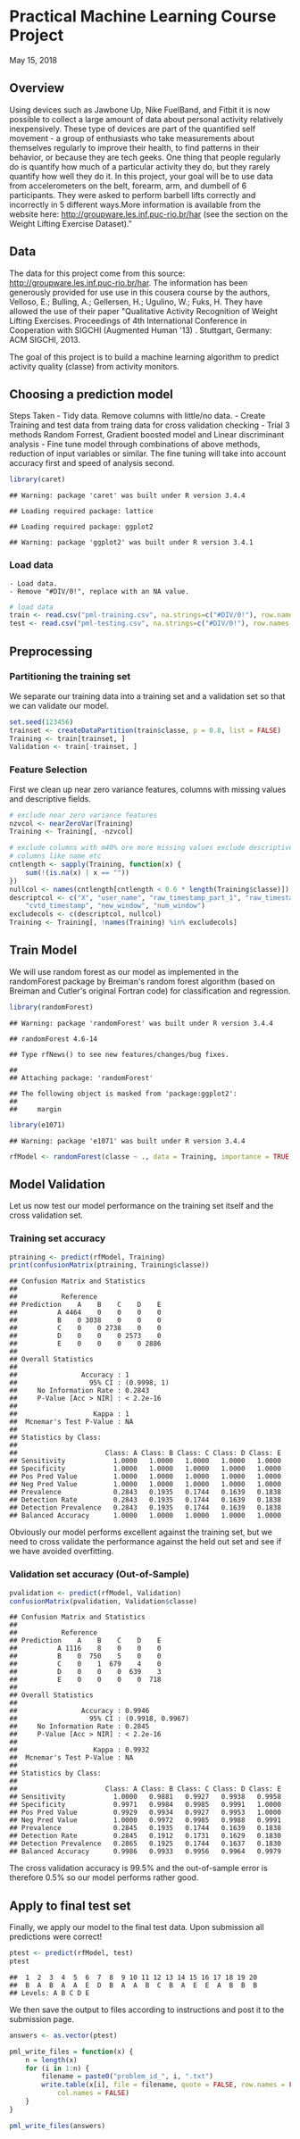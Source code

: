 Practical Machine Learning Course Project
================
May 15, 2018

Overview
--------

Using devices such as Jawbone Up, Nike FuelBand, and Fitbit it is now possible to collect a large amount of data about personal activity relatively inexpensively. These type of devices are part of the quantified self movement - a group of enthusiasts who take measurements about themselves regularly to improve their health, to find patterns in their behavior, or because they are tech geeks. One thing that people regularly do is quantify how much of a particular activity they do, but they rarely quantify how well they do it. In this project, your goal will be to use data from accelerometers on the belt, forearm, arm, and dumbell of 6 participants. They were asked to perform barbell lifts correctly and incorrectly in 5 different ways.More information is available from the website here: <http://groupware.les.inf.puc-rio.br/har> (see the section on the Weight Lifting Exercise Dataset)."

Data
----

The data for this project come from this source: <http://groupware.les.inf.puc-rio.br/har>. The information has been generously provided for use use in this cousera course by the authors, Velloso, E.; Bulling, A.; Gellersen, H.; Ugulino, W.; Fuks, H. They have allowed the use of their paper "Qualitative Activity Recognition of Weight Lifting Exercises. Proceedings of 4th International Conference in Cooperation with SIGCHI (Augmented Human '13) . Stuttgart, Germany: ACM SIGCHI, 2013.

The goal of this project is to build a machine learning algorithm to predict activity quality (classe) from activity monitors.

Choosing a prediction model
---------------------------

Steps Taken - Tidy data. Remove columns with little/no data. - Create Training and test data from traing data for cross validation checking - Trial 3 methods Random Forrest, Gradient boosted model and Linear discriminant analysis - Fine tune model through combinations of above methods, reduction of input variables or similar. The fine tuning will take into account accuracy first and speed of analysis second.

``` r
library(caret)
```

    ## Warning: package 'caret' was built under R version 3.4.4

    ## Loading required package: lattice

    ## Loading required package: ggplot2

    ## Warning: package 'ggplot2' was built under R version 3.4.1

### Load data

    - Load data.
    - Remove "#DIV/0!", replace with an NA value.

``` r
# load data
train <- read.csv("pml-training.csv", na.strings=c("#DIV/0!"), row.names = 1)
test <- read.csv("pml-testing.csv", na.strings=c("#DIV/0!"), row.names = 1)
```

Preprocessing
-------------

### Partitioning the training set

We separate our training data into a training set and a validation set so that we can validate our model.

``` r
set.seed(123456)
trainset <- createDataPartition(train$classe, p = 0.8, list = FALSE)
Training <- train[trainset, ]
Validation <- train[-trainset, ]
```

### Feature Selection

First we clean up near zero variance features, columns with missing values and descriptive fields.

``` r
# exclude near zero variance features
nzvcol <- nearZeroVar(Training)
Training <- Training[, -nzvcol]

# exclude columns with m40% ore more missing values exclude descriptive
# columns like name etc
cntlength <- sapply(Training, function(x) {
    sum(!(is.na(x) | x == ""))
})
nullcol <- names(cntlength[cntlength < 0.6 * length(Training$classe)])
descriptcol <- c("X", "user_name", "raw_timestamp_part_1", "raw_timestamp_part_2", 
    "cvtd_timestamp", "new_window", "num_window")
excludecols <- c(descriptcol, nullcol)
Training <- Training[, !names(Training) %in% excludecols]
```

Train Model
-----------

We will use random forest as our model as implemented in the randomForest package by Breiman's random forest algorithm (based on Breiman and Cutler's original Fortran code) for classification and regression.

``` r
library(randomForest)
```

    ## Warning: package 'randomForest' was built under R version 3.4.4

    ## randomForest 4.6-14

    ## Type rfNews() to see new features/changes/bug fixes.

    ## 
    ## Attaching package: 'randomForest'

    ## The following object is masked from 'package:ggplot2':
    ## 
    ##     margin

``` r
library(e1071)
```

    ## Warning: package 'e1071' was built under R version 3.4.4

``` r
rfModel <- randomForest(classe ~ ., data = Training, importance = TRUE, ntrees = 10)
```

Model Validation
----------------

Let us now test our model performance on the training set itself and the cross validation set.

### Training set accuracy

``` r
ptraining <- predict(rfModel, Training)
print(confusionMatrix(ptraining, Training$classe))
```

    ## Confusion Matrix and Statistics
    ## 
    ##           Reference
    ## Prediction    A    B    C    D    E
    ##          A 4464    0    0    0    0
    ##          B    0 3038    0    0    0
    ##          C    0    0 2738    0    0
    ##          D    0    0    0 2573    0
    ##          E    0    0    0    0 2886
    ## 
    ## Overall Statistics
    ##                                      
    ##                Accuracy : 1          
    ##                  95% CI : (0.9998, 1)
    ##     No Information Rate : 0.2843     
    ##     P-Value [Acc > NIR] : < 2.2e-16  
    ##                                      
    ##                   Kappa : 1          
    ##  Mcnemar's Test P-Value : NA         
    ## 
    ## Statistics by Class:
    ## 
    ##                      Class: A Class: B Class: C Class: D Class: E
    ## Sensitivity            1.0000   1.0000   1.0000   1.0000   1.0000
    ## Specificity            1.0000   1.0000   1.0000   1.0000   1.0000
    ## Pos Pred Value         1.0000   1.0000   1.0000   1.0000   1.0000
    ## Neg Pred Value         1.0000   1.0000   1.0000   1.0000   1.0000
    ## Prevalence             0.2843   0.1935   0.1744   0.1639   0.1838
    ## Detection Rate         0.2843   0.1935   0.1744   0.1639   0.1838
    ## Detection Prevalence   0.2843   0.1935   0.1744   0.1639   0.1838
    ## Balanced Accuracy      1.0000   1.0000   1.0000   1.0000   1.0000

Obviously our model performs excellent against the training set, but we need to cross validate the performance against the held out set and see if we have avoided overfitting.

### Validation set accuracy (Out-of-Sample)

``` r
pvalidation <- predict(rfModel, Validation)
confusionMatrix(pvalidation, Validation$classe)
```

    ## Confusion Matrix and Statistics
    ## 
    ##           Reference
    ## Prediction    A    B    C    D    E
    ##          A 1116    8    0    0    0
    ##          B    0  750    5    0    0
    ##          C    0    1  679    4    0
    ##          D    0    0    0  639    3
    ##          E    0    0    0    0  718
    ## 
    ## Overall Statistics
    ##                                           
    ##                Accuracy : 0.9946          
    ##                  95% CI : (0.9918, 0.9967)
    ##     No Information Rate : 0.2845          
    ##     P-Value [Acc > NIR] : < 2.2e-16       
    ##                                           
    ##                   Kappa : 0.9932          
    ##  Mcnemar's Test P-Value : NA              
    ## 
    ## Statistics by Class:
    ## 
    ##                      Class: A Class: B Class: C Class: D Class: E
    ## Sensitivity            1.0000   0.9881   0.9927   0.9938   0.9958
    ## Specificity            0.9971   0.9984   0.9985   0.9991   1.0000
    ## Pos Pred Value         0.9929   0.9934   0.9927   0.9953   1.0000
    ## Neg Pred Value         1.0000   0.9972   0.9985   0.9988   0.9991
    ## Prevalence             0.2845   0.1935   0.1744   0.1639   0.1838
    ## Detection Rate         0.2845   0.1912   0.1731   0.1629   0.1830
    ## Detection Prevalence   0.2865   0.1925   0.1744   0.1637   0.1830
    ## Balanced Accuracy      0.9986   0.9933   0.9956   0.9964   0.9979

The cross validation accuracy is 99.5% and the out-of-sample error is therefore 0.5% so our model performs rather good.

Apply to final test set
-----------------------

Finally, we apply our model to the final test data. Upon submission all predictions were correct!

``` r
ptest <- predict(rfModel, test)
ptest
```

    ##  1  2  3  4  5  6  7  8  9 10 11 12 13 14 15 16 17 18 19 20 
    ##  B  A  B  A  A  E  D  B  A  A  B  C  B  A  E  E  A  B  B  B 
    ## Levels: A B C D E

We then save the output to files according to instructions and post it to the submission page.

``` r
answers <- as.vector(ptest)

pml_write_files = function(x) {
    n = length(x)
    for (i in 1:n) {
        filename = paste0("problem_id_", i, ".txt")
        write.table(x[i], file = filename, quote = FALSE, row.names = FALSE, 
            col.names = FALSE)
    }
}

pml_write_files(answers)
```
